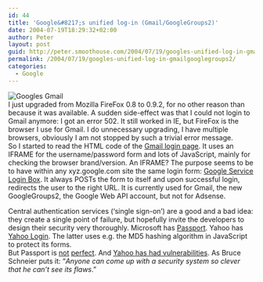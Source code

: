 ```yaml
---
id: 44
title: 'Google&#8217;s unified log-in (Gmail/GoogleGroups2)'
date: 2004-07-19T18:29:32+02:00
author: Peter
layout: post
guid: http://peter.smoothouse.com/2004/07/19/googles-unified-log-in-gmailgooglegroups2/
permalink: /2004/07/19/googles-unified-log-in-gmailgooglegroups2/
categories:
  - Google
---
```

![Googles Gmail](http://mail.google.com/mail/help/images/logo1.gif)  
I just upgraded from Mozilla FireFox 0.8 to 0.9.2, for no other reason than because it was available. A sudden side-effect was that I could not login to Gmail anymore: I got an error 502. It still worked in IE, but FireFox is the browser I use for Gmail. I do unnecessary upgrading, I have multiple browsers, obviously I am not stopped by such a trivial error message.  
So I started to read the HTML code of the [Gmail login page](https://gmail.google.com/). It uses an IFRAME for the username/password form and lots of JavaScript, mainly for checking the browser brand/version. An IFRAME? The purpose seems to be to have within any xyz.google.com site the same login form: [Google Service Login Box](https://www.google.com/accounts/ServiceLoginBox). It always POSTs the form to itself and upon successful login, redirects the user to the right URL. It is currently used for Gmail, the new GoogleGroups2, the Google Web API account, but not for Adsense. 

Central authentication services (&#8216;single sign-on&#8217;) are a good and a bad idea: they create a single point of failure, but hopefully invite the developers to design their security very thoroughly. Microsoft has [Passport](http://www.passport.net). Yahoo has [Yahoo Login](http://login.yahoo.com). The latter uses e.g. the MD5 hashing algorithm in JavaScript to protect its forms.  
But Passport is [not](http://www.theregister.co.uk/2001/08/06/ms_passport_security_considered_harmful/) [perfect](http://avirubin.com/passport.html). And [Yahoo has had vulnerabilities](http://www.computerworld.co.nz/news.nsf/NL/A39CE646B1DA2397CC256DF2000D8A05). As Bruce Schneier puts it: &#8220;_Anyone can come up with a security system so clever that he can&#8217;t see its flaws_.&#8221;